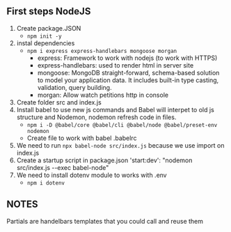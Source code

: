 ## First steps NodeJS

1. Create package.JSON
    -  `npm init -y`
2. instal dependencies
    - `npm i express express-handlebars mongoose morgan`
        - express: Framework to work with nodejs (to work with HTTPS)
        - express-handlebars: used to render html in server site
        - mongoose: MongoDB straight-forward, schema-based solution to model your application data. It includes built-in type casting, validation, query building.
        - morgan: Allow watch petitions http in console
3. Create folder src and index.js
4. Install babel to use new js commands and Babel will interpet to old js structure and Nodemon, nodemon refresh code in files.
    - `npm i -D @babel/core @babel/cli @babel/node @babel/preset-env nodemon`
    - Create file to work with babel .babelrc 
5. We need to run `npx babel-node src/index.js` because we use import on index.js
6. Create a startup script in package.json 'start:dev': "nodemon src/index.js --exec babel-node"
7. We need to install dotenv module to works with .env
    - `npm i dotenv`


## NOTES


Partials are handelbars templates that you could call and reuse them
